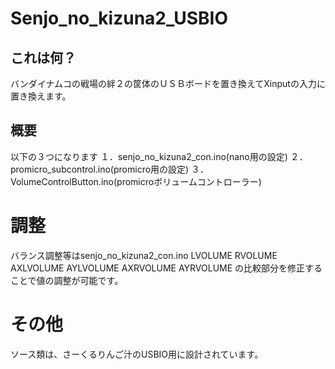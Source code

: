 # Senjo_no_kizuna2_USBIO

## これは何？
バンダイナムコの戦場の絆２の筐体のＵＳＢボードを置き換えてXinputの入力に置き換えます。

## 概要
以下の３つになります
１．senjo_no_kizuna2_con.ino(nano用の設定)
２．promicro_subcontrol.ino(promicro用の設定)
３．VolumeControlButton.ino(promicroボリュームコントローラー)


# 調整
バランス調整等はsenjo_no_kizuna2_con.ino
LVOLUME
RVOLUME
AXLVOLUME
AYLVOLUME
AXRVOLUME
AYRVOLUME
の比較部分を修正することで値の調整が可能です。

# その他
ソース類は、さーくるりんご汁のUSBIO用に設計されています。
